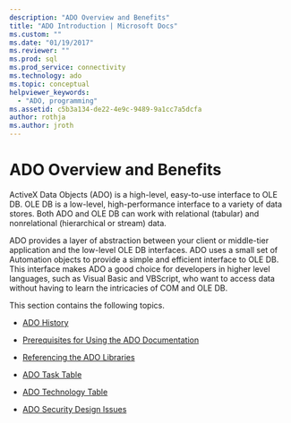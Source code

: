 ```yaml
---
description: "ADO Overview and Benefits"
title: "ADO Introduction | Microsoft Docs"
ms.custom: ""
ms.date: "01/19/2017"
ms.reviewer: ""
ms.prod: sql
ms.prod_service: connectivity
ms.technology: ado
ms.topic: conceptual
helpviewer_keywords:
  - "ADO, programming"
ms.assetid: c5b3a134-de22-4e9c-9489-9a1cc7a5dcfa
author: rothja
ms.author: jroth
---
```

# ADO Overview and Benefits
ActiveX Data Objects (ADO) is a high-level, easy-to-use interface to OLE DB. OLE DB is a low-level, high-performance interface to a variety of data stores. Both ADO and OLE DB can work with relational (tabular) and nonrelational (hierarchical or stream) data.

 ADO provides a layer of abstraction between your client or middle-tier application and the low-level OLE DB interfaces. ADO uses a small set of Automation objects to provide a simple and efficient interface to OLE DB. This interface makes ADO a good choice for developers in higher level languages, such as Visual Basic and VBScript, who want to access data without having to learn the intricacies of COM and OLE DB.

 This section contains the following topics.

-   [ADO History](./ado-history.md)

-   [Prerequisites for Using the ADO Documentation](./prerequisites-for-using-the-ado-documentation.md)

-   [Referencing the ADO Libraries](./referencing-the-ado-libraries.md)

-   [ADO Task Table](./ado-task-table.md)

-   [ADO Technology Table](./ado-technology-table.md)

-   [ADO Security Design Issues](./ado-security-design-issues.md)